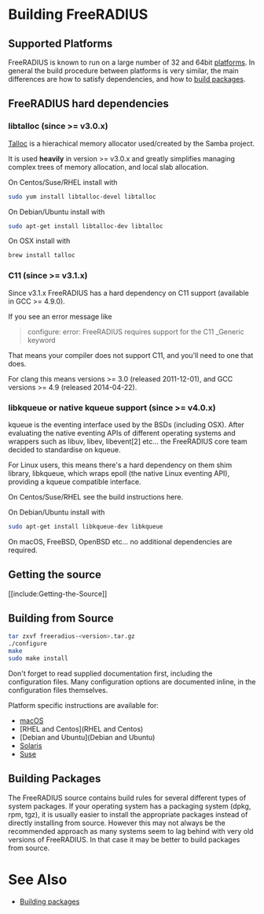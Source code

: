 # Building FreeRADIUS
## Supported Platforms

FreeRADIUS is known to run on a large number of 32 and 64bit [platforms](building/Platforms). In general the build procedure between platforms is very similar, the main differences are how to satisfy dependencies, and how to [build packages](building/Packages).

## FreeRADIUS hard dependencies
### libtalloc (since >= v3.0.x)

[Talloc](https://talloc.samba.org/talloc/doc/html/index.html) is a hierachical memory allocator used/created by the Samba project.

It is used **heavily** in version >= v3.0.x and greatly simplifies managing complex trees of memory allocation, and local slab allocation.

On Centos/Suse/RHEL install with
```bash
sudo yum install libtalloc-devel libtalloc
```

On Debian/Ubuntu install with
```bash
sudo apt-get install libtalloc-dev libtalloc
```

On OSX install with
```bash
brew install talloc
```

### C11 (since >= v3.1.x)

Since v3.1.x  FreeRADIUS has a hard dependency on C11 support (available in GCC >= 4.9.0).

If you see an error message like

> configure: error: FreeRADIUS requires support for the C11 _Generic keyword

That means your compiler does not support C11, and you'll need to one that does.

For clang this means versions >= 3.0 (released 2011-12-01), and GCC versions >= 4.9 (released 2014-04-22).

### libkqueue or native kqueue support (since >= v4.0.x)

kqueue is the eventing interface used by the BSDs (including OSX).  After evaluating the native eventing APIs of different operating systems and wrappers such as libuv, libev, libevent[2] etc... the FreeRADIUS core team decided to standardise on kqueue.

For Linux users, this means there's a hard dependency on them shim library, libkqueue, which wraps epoll (the native Linux eventing API), providing a kqueue compatible interface.

On Centos/Suse/RHEL see the build instructions here.

On Debian/Ubuntu install with
```bash
sudo apt-get install libkqueue-dev libkqueue
```

On macOS, FreeBSD, OpenBSD etc... no additional dependencies are required.

## Getting the source

[[include:Getting-the-Source]]

## Building from Source

```bash
tar zxvf freeradius-<version>.tar.gz	 
./configure	 
make	  
sudo make install	 
```

Don't forget to read supplied documentation first, including the configuration files. Many configuration options are documented inline, in the configuration files themselves. 

Platform specific instructions are available for:

- [macOS](macOS)
- [RHEL and Centos](RHEL and Centos)
- [Debian and Ubuntu](Debian and Ubuntu)
- [Solaris](Solaris)
- [Suse](Suse)

## Building Packages

The FreeRADIUS source contains build rules for several different types of system packages. If your operating system has a packaging system (dpkg, rpm, tgz), it is usually easier to install the appropriate packages instead of directly installing from source. However this may not always be the recommended approach as many systems seem to lag behind with very old versions of FreeRADIUS. In that case it may be better to build packages from source.

# See Also
* [Building packages](building/packages)